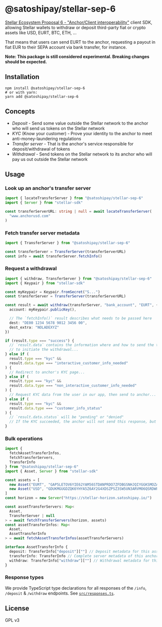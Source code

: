 # @satoshipay/stellar-sep-6

[Stellar Ecosystem Proposal 6 - "Anchor/Client interoperability"](https://github.com/stellar/stellar-protocol/blob/master/ecosystem/sep-0006.md) client SDK, allowing Stellar wallets to withdraw or deposit third-party fiat or crypto assets like USD, EURT, BTC, ETH, ...

That means that users can send EURT to the anchor, requesting a payout in fiat EUR to their SEPA account via bank transfer, for instance.

**Note: This package is still considered experimental. Breaking changes should be expected.**

## Installation

```
npm install @satoshipay/stellar-sep-6
# or with yarn:
yarn add @satoshipay/stellar-sep-6
```

## Concepts

- _Deposit_ - Send some value outside the Stellar network to the anchor who will send us tokens on the Stellar network
- _KYC_ (Know your customer) - Prove your identity to the anchor to meet anti-money-laundering regulations
- _Transfer server_ - That is the anchor's service responsible for deposit/withdrawal of tokens
- _Withdrawal_ - Send tokens on the Stellar network to its anchor who will pay us out outside the Stellar network

## Usage

### Look up an anchor's transfer server

```ts
import { locateTransferServer } from "@satoshipay/stellar-sep-6"
import { Server } from "stellar-sdk"

const transferServerURL: string | null = await locateTransferServer(
  "www.anchorusd.com"
)
```

### Fetch transfer server metadata

```ts
import { TransferServer } from "@satoshipay/stellar-sep-6"

const transferServer = TransferServer(transferServerURL)
const info = await transferServer.fetchInfo()
```

### Request a withdrawal

```ts
import { withdraw, TransferServer } from "@satoshipay/stellar-sep-6"
import { Keypair } from "stellar-sdk"

const myKeypair = Keypair.fromSecret("S...")
const transferServer = TransferServer(transferServerURL)

const result = await withdraw(transferServer, "bank_account", "EURT", {
  account: myKeypair.publicKey(),

  // The `fetchInfo()` result describes what needs to be passed here
  dest: "DE00 1234 5678 9012 3456 00",
  dest_extra: "NOLADEXYZ"
})

if (result.type === "success") {
  // `result.data` contains the information where and how to send the tokens
  // to initiate the withdrawal...
} else if (
  result.type === "kyc" &&
  result.data.type === "interactive_customer_info_needed"
) {
  // Redirect to anchor's KYC page...
} else if (
  result.type === "kyc" &&
  result.data.type === "non_interactive_customer_info_needed"
) {
  // Request KYC data from the user in our app, then send to anchor...
} else if (
  result.type === "kyc" &&
  result.data.type === "customer_info_status"
) {
  // `result.data.status` will be "pending" or "denied"
  // If the KYC succeeded, the anchor will not send this response, but `result.type = "success"`
}
```

### Bulk operations

```ts
import {
  fetchAssetTransferInfos,
  fetchTransferServers,
  TransferInfo
} from "@satoshipay/stellar-sep-6"
import { Asset, Server } from "stellar-sdk"

const assets = [
  new Asset("EURT", "GAP5LETOV6YIE62YAM56STDANPRDO7ZFDBGSNHJQIYGGKSMOZAHOOS2S"),
  new Asset("USD", "GDUKMGUGDZQK6YHYA5Z6AY2G4XDSZPSZ3SW5UN3ARVMO6QSRDWP5YLEX")
]
const horizon = new Server("https://stellar-horizon.satoshipay.io/")

const assetTransferServers: Map<
  Asset,
  TransferServer | null
> = await fetchTransferServers(horizon, assets)
const assetTransferInfos: Map<
  Asset,
  AssetTransferInfo
> = await fetchAssetTransferInfos(assetTransferServers)

interface AssetTransferInfo {
  deposit: TransferInfo["deposit"][""] // Deposit metadata for this asset
  transferInfo: TransferInfo // Complete server metadata of this anchor
  withdraw: TransferInfo["withdraw"][""] // Withdrawal metadata for this asset
}
```

### Response types

We provide TypeScript type declarations for all responses of the `/info`, `/deposit` & `/withdraw` endpoints. See [`src/responses.ts`](./src/responses.ts).

## License

GPL v3
